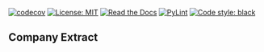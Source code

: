 [![codecov](https://codecov.io/gh/arturogonzalezm/company_extract/graph/badge.svg?token=P8MDW0U3PU)](https://codecov.io/gh/arturogonzalezm/company_extract)
[![License: MIT](https://img.shields.io/badge/License-MIT-purple.svg)](https://github.com/arturogonzalezm/company_extract/blob/master/LICENSE)
[![Read the Docs](https://img.shields.io/readthedocs/:packageName)](https://github.com/arturogonzalezm/company_extract/wiki)
[![PyLint](https://github.com/arturogonzalezm/company_extract/actions/workflows/workflow.yml/badge.svg)](https://github.com/arturogonzalezm/company_extract/actions/workflows/workflow.yml)
[![Code style: black](https://img.shields.io/badge/code%20style-black-000000.svg)](https://github.com/arturogonzalezm/company_extract)

## Company Extract ##